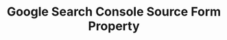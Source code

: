---
# -------------------------- #
#     USING THIS TEMPLATE    #
# -------------------------- #

## NEED HELP USING THIS TEMPLATE? SEE:
## https://docs-about-stitch-docs.netlify.com/reference/connect-templates/destination-form-property/
## FOR INSTRUCTIONS & REFERENCE INFO


# -------------------------- #
#        CONTENT TYPE        #
# -------------------------- #

product-type: "connect"
content-type: "api-form"
form-type: "source"
key: "source-form-properties-google-search-console-object"


# -------------------------- #
#        OBJECT INFO         #
# -------------------------- #

title: "Google Search Console Source Form Property"
api-type: "platform.google-search-console"
display-name: "Google Search Console"

source-type: "saas"
docs-name: "google-search-console" # This should be whatever integration.name is. Ex: LinkedIn Ads is linkedin-ads


# -------------------------- #
#      OBJECT ATTRIBUTES     #
# -------------------------- #

uses-start-date: true

# Only source-specific attributes need to be listed here.
# The following attributes are considered common,
# and therefore don't need to be listed:
# anchor_time, cron_expression, frequency_in_minutes, image_version, start_date 

object-attributes:
  - name: "site_urls"
    type: "string"
    required: true
    description: |
      The domains and websites that belong to your organization. Refer to the [{{ form-property.display-name }} documentation]({{ doc-link | append: "#set-up-console" }}) for instructions on how to set these URLs up in your {{ form-property.display-name }} account.
    value: "https://yoursite.com, http://yourothersite.com"


# -------------------------- #
#       OAUTH PROPERTIES     #
# -------------------------- #

oauth-link: "https://developers.google.com/webmaster-tools/search-console-api-original/v3/how-tos/authorizing"

oauth-description: ""

oauth-attributes:
  - name: "client_id"
    type: "string"
    required: true
    credential: true
    description: |
      Your {{ form-property.display-name }} OAuth application's client ID, obtained when you create an OAuth app with Google. Refer to [Google's documentation](https://developers.google.com/identity/protocols/oauth2){:target="new"} for more info.
    value: "<YOUR_OAUTH_CLIENT_ID>"

  - name: "client_secret"
    type: "string"
    required: true
    credential: true
    description: |
      Your {{ form-property.display-name }} OAuth application's client secret, obtained when you create an OAuth app with Google. Refer to [Google's documentation](https://developers.google.com/identity/protocols/oauth2){:target="new"} for more info.
    value: "<YOUR_OAUTH_CLIENT_SECRET>"

  - name: "refresh_token"
    type: "string"
    required: true
    credential: true
    description: |
      A long-lived token, used to generate new {{ form-property.display-name }} access tokens when old ones expire.
    value: "<REFRESH_TOKEN>"
---
